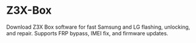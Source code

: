 # Z3X-Box
Download Z3X Box software for fast Samsung and LG flashing, unlocking, and repair. Supports FRP bypass, IMEI fix, and firmware updates.
